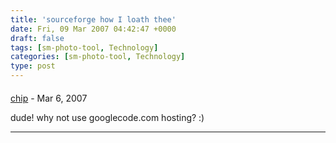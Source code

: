 ```yaml
---
title: 'sourceforge how I loath thee'
date: Fri, 09 Mar 2007 04:42:47 +0000
draft: false
tags: [sm-photo-tool, Technology]
categories: [sm-photo-tool, Technology]
type: post
---
```



#### 
[chip](http://perl.pattern.net "cturner@pattern.net") - <time datetime="2007-03-10 06:50:25">Mar 6, 2007</time>

dude! why not use googlecode.com hosting? :)
<hr />
